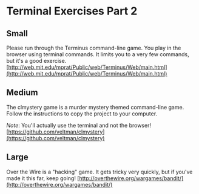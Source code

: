 # Terminal Exercises Part 2

## Small

Please run through the Terminus command-line game. You play in the browser using terminal commands. It limits you to a very few commands, but it's a good exercise.
[http://web.mit.edu/mprat/Public/web/Terminus/Web/main.html](http://web.mit.edu/mprat/Public/web/Terminus/Web/main.html)

## Medium

The clmystery game is a murder mystery themed command-line game. Follow the instructions to copy the project to your computer.

_Note_: You'll actually use the terminal and not the browser!
[https://github.com/veltman/clmystery](https://github.com/veltman/clmystery)

## Large

Over the Wire is a "hacking" game. It gets tricky very quickly, but if you've made it this far, keep going!
[http://overthewire.org/wargames/bandit/](http://overthewire.org/wargames/bandit/)